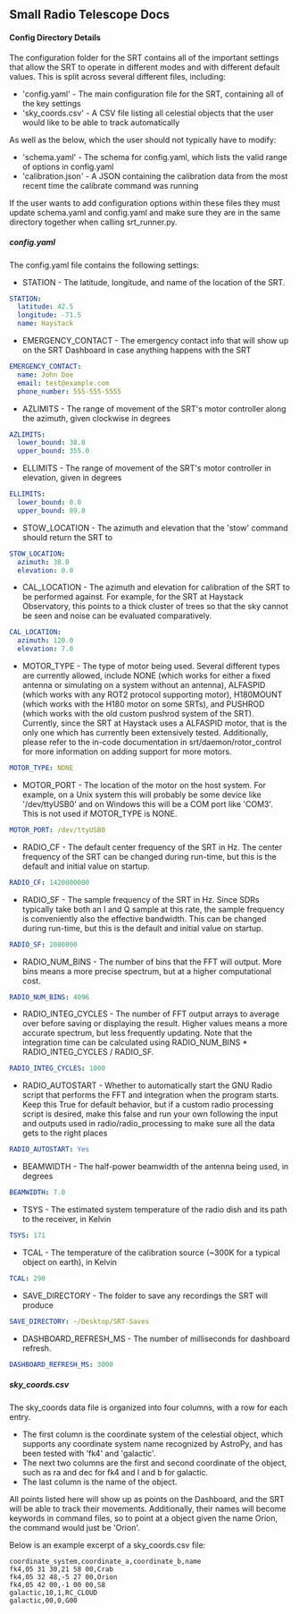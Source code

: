 ## Small Radio Telescope Docs
#### Config Directory Details

The configuration folder for the SRT contains all of the important settings that allow the SRT to operate in different modes and with different default values.  This is split across several different files, including:

 * 'config.yaml' - The main configuration file for the SRT, containing all of the key settings
 * 'sky_coords.csv' - A CSV file listing all celestial objects that the user would like to be able to track automatically

As well as the below, which the user should not typically have to modify:

 * 'schema.yaml' - The schema for config.yaml, which lists the valid range of options in config.yaml
 * 'calibration.json' - A JSON containing the calibration data from the most recent time the calibrate command was running

If the user wants to add configuration options within these files they must update schema.yaml and config.yaml and make sure they are in the same directory together when calling srt_runner.py.
##### config.yaml

The config.yaml file contains the following settings:

* STATION - The latitude, longitude, and name of the location of the SRT.
```YAML
STATION:
  latitude: 42.5
  longitude: -71.5
  name: Haystack
```

* EMERGENCY_CONTACT - The emergency contact info that will show up on the SRT Dashboard in case anything happens with the SRT
```YAML
EMERGENCY_CONTACT:
  name: John Doe
  email: test@example.com
  phone_number: 555-555-5555
```

* AZLIMITS - The range of movement of the SRT's motor controller along the azimuth, given clockwise in degrees
```YAML
AZLIMITS:
  lower_bound: 38.0
  upper_bound: 355.0
```

* ELLIMITS - The range of movement of the SRT's motor controller in elevation, given in degrees
```YAML
ELLIMITS:
  lower_bound: 0.0
  upper_bound: 89.0
```

* STOW_LOCATION - The azimuth and elevation that the 'stow' command should return the SRT to
```YAML
STOW_LOCATION:
  azimuth: 38.0
  elevation: 0.0
```

* CAL_LOCATION - The azimuth and elevation for calibration of the SRT to be performed against.  For example, for the SRT at Haystack Observatory, this points to a thick cluster of trees so that the sky cannot be seen and noise can be evaluated comparatively.
```YAML
CAL_LOCATION:
  azimuth: 120.0
  elevation: 7.0
```

* MOTOR_TYPE - The type of motor being used.  Several different types are currently allowed, include NONE (which works for either a fixed antenna or simulating on a system without an antenna), ALFASPID (which works with any ROT2 protocol supporting motor), H180MOUNT (which works with the H180 motor on some SRTs), and PUSHROD (which works with the old custom pushrod system of the SRT).  Currently, since the SRT at Haystack uses a ALFASPID motor, that is the only one which has currently been extensively tested.  Additionally, please refer to the in-code documentation in srt/daemon/rotor_control for more information on adding support for more motors.
```YAML
MOTOR_TYPE: NONE
```

* MOTOR_PORT - The location of the motor on the host system.  For example, on a Unix system this will probably be some device like '/dev/ttyUSB0' and on Windows this will be a COM port like 'COM3'.  This is not used if MOTOR_TYPE is NONE.
```YAML
MOTOR_PORT: /dev/ttyUSB0
```

* RADIO_CF - The default center frequency of the SRT in Hz.  The center frequency of the SRT can be changed during run-time, but this is the default and initial value on startup.
```YAML
RADIO_CF: 1420000000
```

* RADIO_SF - The sample frequency of the SRT in Hz.  Since SDRs typically take both an I and Q sample at this rate, the sample frequency is conveniently also the effective bandwidth.  This can be changed during run-time, but this is the default and initial value on startup.
```YAML
RADIO_SF: 2000000
```

* RADIO_NUM_BINS - The number of bins that the FFT will output.  More bins means a more precise spectrum, but at a higher computational cost.
```YAML
RADIO_NUM_BINS: 4096
```

* RADIO_INTEG_CYCLES - The number of FFT output arrays to average over before saving or displaying the result.  Higher values means a more accurate spectrum, but less frequently updating.  Note that the integration time can be calculated using RADIO_NUM_BINS * RADIO_INTEG_CYCLES / RADIO_SF.
```YAML
RADIO_INTEG_CYCLES: 1000
```

* RADIO_AUTOSTART - Whether to automatically start the GNU Radio script that performs the FFT and integration when the program starts.  Keep this True for default behavior, but if a custom radio processing script is desired, make this false and run your own following the input and outputs used in radio/radio_processing to make sure all the data gets to the right places
```YAML
RADIO_AUTOSTART: Yes
```

* BEAMWIDTH - The half-power beamwidth of the antenna being used, in degrees
```YAML
BEAMWIDTH: 7.0
```

* TSYS - The estimated system temperature of the radio dish and its path to the receiver, in Kelvin
```YAML
TSYS: 171
```

* TCAL - The temperature of the calibration source (~300K for a typical object on earth), in Kelvin
```YAML
TCAL: 290
```

* SAVE_DIRECTORY - The folder to save any recordings the SRT will produce
```YAML
SAVE_DIRECTORY: ~/Desktop/SRT-Saves
```

* DASHBOARD_REFRESH_MS - The number of milliseconds for dashboard refresh.
```YAML
DASHBOARD_REFRESH_MS: 3000
```
##### sky_coords.csv

The sky_coords data file is organized into four columns, with a row for each entry.
* The first column is the coordinate system of the celestial object, which supports any coordinate system name recognized by AstroPy, and has been tested with 'fk4' and 'galactic'.
* The next two columns are the first and second coordinate of the object, such as ra and dec for fk4 and l and b for galactic.
* The last column is the name of the object.

All points listed here will show up as points on the Dashboard, and the SRT will be able to track their movements.  Additionally, their names will become keywords in command files, so to point at a object given the name Orion, the command would just be 'Orion'.

Below is an example excerpt of a sky_coords.csv file:
```CSV
coordinate_system,coordinate_a,coordinate_b,name
fk4,05 31 30,21 58 00,Crab
fk4,05 32 48,-5 27 00,Orion
fk4,05 42 00,-1 00 00,S8
galactic,10,1,RC_CLOUD
galactic,00,0,G00
```
